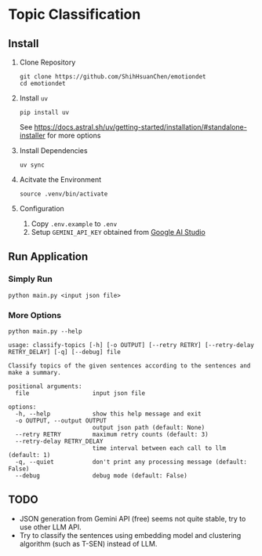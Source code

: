 # Topic Classification

## Install

1. Clone Repository
   
   ```
   git clone https://github.com/ShihHsuanChen/emotiondet
   cd emotiondet 
   ```

2. Install `uv`

   ```
   pip install uv
   ```

   See https://docs.astral.sh/uv/getting-started/installation/#standalone-installer for more options

3. Install Dependencies

   ```
   uv sync
   ```

4. Acitvate the Environment
   
   ```
   source .venv/bin/activate
   ```

5. Configuration

   1. Copy `.env.example` to `.env`
   2. Setup `GEMINI_API_KEY` obtained from [Google AI Studio](https://aistudio.google.com/apikey)
   

## Run Application

### Simply Run

```
python main.py <input json file>
```

### More Options

```
python main.py --help
```

```
usage: classify-topics [-h] [-o OUTPUT] [--retry RETRY] [--retry-delay RETRY_DELAY] [-q] [--debug] file

Classify topics of the given sentences according to the sentences and make a summary.

positional arguments:
  file                  input json file

options:
  -h, --help            show this help message and exit
  -o OUTPUT, --output OUTPUT
                        output json path (default: None)
  --retry RETRY         maximum retry counts (default: 3)
  --retry-delay RETRY_DELAY
                        time interval between each call to llm (default: 1)
  -q, --quiet           don't print any processing message (default: False)
  --debug               debug mode (default: False)
```

## TODO

- JSON generation from Gemini API (free) seems not quite stable, try to use other LLM API.
- Try to classify the sentences using embedding model and clustering algorithm (such as T-SEN) instead of LLM.
